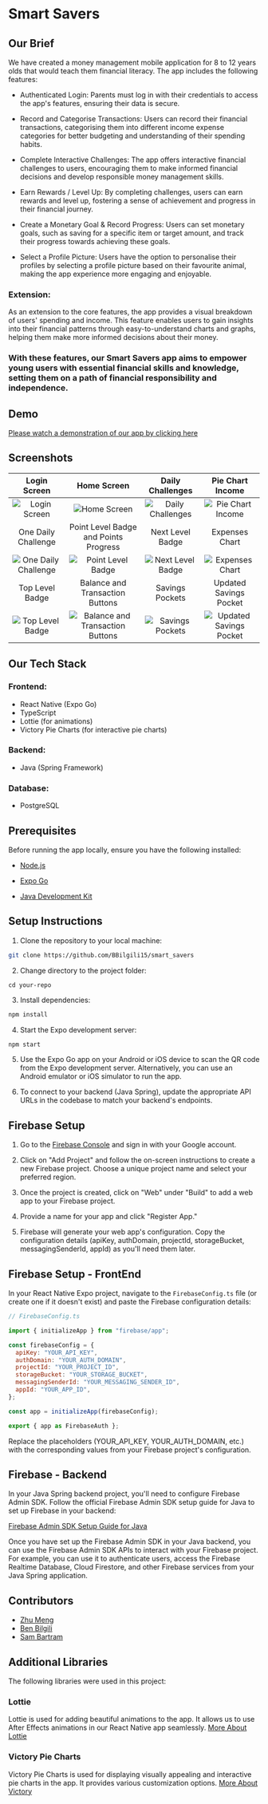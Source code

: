 # Smart Savers

## Our Brief

We have created a money management mobile application for 8 to 12 years olds that would teach them financial literacy. The app includes the following features:

- Authenticated Login: Parents must log in with their credentials to access the app's features, ensuring their data is secure.

- Record and Categorise Transactions: Users can record their financial transactions, categorising them into different income expense categories for better budgeting and understanding of their spending habits.

- Complete Interactive Challenges: The app offers interactive financial challenges to users, encouraging them to make informed financial decisions and develop responsible money management skills.

- Earn Rewards / Level Up: By completing challenges, users can earn rewards and level up, fostering a sense of achievement and progress in their financial journey.

- Create a Monetary Goal & Record Progress: Users can set monetary goals, such as saving for a specific item or target amount, and track their progress towards achieving these goals.

- Select a Profile Picture: Users have the option to personalise their profiles by selecting a profile picture based on their favourite animal, making the app experience more engaging and enjoyable.

### Extension:

As an extension to the core features, the app provides a visual breakdown of users' spending and income. This feature enables users to gain insights into their financial patterns through easy-to-understand charts and graphs, helping them make more informed decisions about their money.

### With these features, our Smart Savers app aims to empower young users with essential financial skills and knowledge, setting them on a path of financial responsibility and independence.

## Demo

[Please watch a demonstration of our app by clicking here](https://www.youtube.com/watch?v=K_ngJpReB6Q)

## Screenshots

|                        Login Screen                        |                         Home Screen                          |                       Daily Challenges                       |                         Pie Chart Income                         |
| :--------------------------------------------------------: | :----------------------------------------------------------: | :----------------------------------------------------------: | :--------------------------------------------------------------: |
|       ![Login Screen](./ReadMePics/LoginScreen.png)        |         ![Home Screen](./ReadMePics/HomeScreen.png)          |    ![Daily Challenges](./ReadMePics/DailyChallenges.png)     |       ![Pie Chart Income](./ReadMePics/PieChartIncome.png)       |
|                    One Daily Challenge                     |            Point Level Badge and Points Progress             |                       Next Level Badge                       |                          Expenses Chart                          |
| ![One Daily Challenge](./ReadMePics/OneDailyChallenge.png) |    ![Point Level Badge](./ReadMePics/PointLevelBadge.png)    | ![Next Level Badge](./ReadMePics/ChangePointLevelBadege.png) |       ![Expenses Chart](./ReadMePics/PieChartExpenses.png)       |
|                      Top Level Badge                       |               Balance and Transaction Buttons                |                       Savings Pockets                        |                      Updated Savings Pocket                      |
|  ![Top Level Badge](./ReadMePics/TopPointLevelBadge.png)   | ![Balance and Transaction Buttons](./ReadMePics/Balance.png) |      ![Savings Pockets](./ReadMePics/PocketsScreen.png)      | ![Updated Savings Pocket](./ReadMePics/UpdateSavingsPockets.png) |


## Our Tech Stack
### Frontend:
- React Native (Expo Go)
- TypeScript
- Lottie (for animations)
- Victory Pie Charts (for interactive pie charts)
### Backend:
- Java (Spring Framework)
### Database:
- PostgreSQL

## Prerequisites

Before running the app locally, ensure you have the following installed:

- [Node.js](https://nodejs.org/)
- [Expo Go](https://docs.expo.dev/)

- [Java Development Kit](https://www.oracle.com/uk/java/technologies/downloads/)

## Setup Instructions

1. Clone the repository to your local machine:

```bash
git clone https://github.com/BBilgili15/smart_savers
```

2. Change directory to the project folder:

```
cd your-repo
```

3. Install dependencies:

```bash
npm install
```

4. Start the Expo development server:

```bash
npm start
```

5. Use the Expo Go app on your Android or iOS device to scan the QR code from the Expo development server. Alternatively, you can use an Android emulator or iOS simulator to run the app.

6. To connect to your backend (Java Spring), update the appropriate API URLs in the codebase to match your backend's endpoints.

## Firebase Setup

1. Go to the [Firebase Console](https://console.firebase.google.com/) and sign in with your Google account.

2. Click on "Add Project" and follow the on-screen instructions to create a new Firebase project. Choose a unique project name and select your preferred region.

3. Once the project is created, click on "Web" under "Build" to add a web app to your Firebase project.

4. Provide a name for your app and click "Register App."

5. Firebase will generate your web app's configuration. Copy the configuration details (apiKey, authDomain, projectId, storageBucket, messagingSenderId, appId) as you'll need them later.

## Firebase Setup - FrontEnd

In your React Native Expo project, navigate to the `FirebaseConfig.ts` file (or create one if it doesn't exist) and paste the Firebase configuration details:

```javascript
// FirebaseConfig.ts

import { initializeApp } from "firebase/app";

const firebaseConfig = {
  apiKey: "YOUR_API_KEY",
  authDomain: "YOUR_AUTH_DOMAIN",
  projectId: "YOUR_PROJECT_ID",
  storageBucket: "YOUR_STORAGE_BUCKET",
  messagingSenderId: "YOUR_MESSAGING_SENDER_ID",
  appId: "YOUR_APP_ID",
};

const app = initializeApp(firebaseConfig);

export { app as FirebaseAuth };
```

Replace the placeholders (YOUR_API_KEY, YOUR_AUTH_DOMAIN, etc.) with the corresponding values from your Firebase project's configuration.

## Firebase - Backend

In your Java Spring backend project, you'll need to configure Firebase Admin SDK. Follow the official Firebase Admin SDK setup guide for Java to set up Firebase in your backend:

[Firebase Admin SDK Setup Guide for Java](https://firebase.google.com/docs/admin/setup#java)

Once you have set up the Firebase Admin SDK in your Java backend, you can use the Firebase Admin SDK APIs to interact with your Firebase project. For example, you can use it to authenticate users, access the Firebase Realtime Database, Cloud Firestore, and other Firebase services from your Java Spring application.

## Contributors

- [Zhu Meng](https://www.linkedin.com/in/zhu-m-scott-0b939a245/)
- [Ben Bilgili](https://www.linkedin.com/in/benan-bilgili-a6a2b2196/)
- [Sam Bartram](https://www.linkedin.com/in/sambartram/)

## Additional Libraries

The following libraries were used in this project:

### Lottie

Lottie is used for adding beautiful animations to the app. It allows us to use After Effects animations in our React Native app seamlessly.
[More About Lottie](https://github.com/lottie-react-native/lottie-react-native)

### Victory Pie Charts

Victory Pie Charts is used for displaying visually appealing and interactive pie charts in the app. It provides various customization options.
[More About Victory](https://github.com/FormidableLabs/victory)
